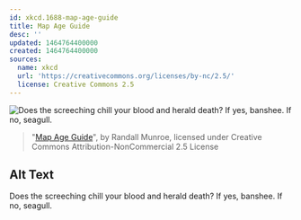 ```yaml
---
id: xkcd.1688-map-age-guide
title: Map Age Guide
desc: ''
updated: 1464764400000
created: 1464764400000
sources:
  name: xkcd
  url: 'https://creativecommons.org/licenses/by-nc/2.5/'
  license: Creative Commons 2.5
---
```

![Does the screeching chill your blood and herald death? If yes, banshee. If no, seagull.](https://imgs.xkcd.com/comics/map_age_guide.png)
> "[Map Age Guide](https://xkcd.com/1688/)", by Randall Munroe, licensed under Creative Commons Attribution-NonCommercial 2.5 License

## Alt Text
Does the screeching chill your blood and herald death? If yes, banshee. If no, seagull.
